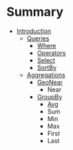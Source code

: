 # Summary

* [Introduction](README.md)
   * [Queries](documentation/queries/queries.md)
       * [Where](documentation/queries/where.md)
       * [Operators](documentation/queries/operators.md)
       * [Select](documentation/queries/select.md)
       * [SortBy](documentation/queries/sortby.md)
   * [Aggregations](documentation/aggregations/aggregationsmd.md)
       * [GeoNear](documentation/aggregations/geonear/README.md)
           * Near
       * [GroupBy](documentation/aggregations/groupby.md)
           * [Avg](documentation/aggregations/groupby/avg.md)
           * Sum
           * Min
           * Max
           * First
           * Last

